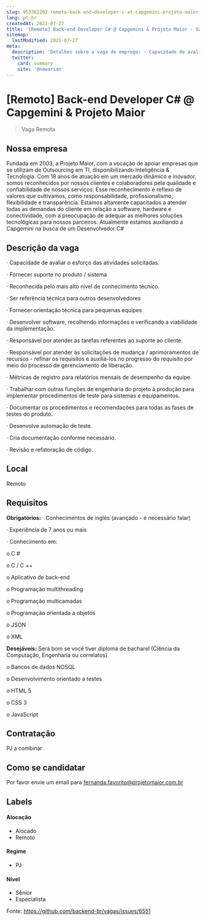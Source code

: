 ```yaml
---
slug: 953382202-remoto-back-end-developer-c-at-capgemini-projeto-maior
lang: pt-br
createdAt: 2021-07-27
title: '[Remoto] Back-end Developer C# @ Capgemini & Projeto Maior - Vaga de Emprego'
sitemap:
  lastModified: 2021-07-27
meta:
  description: 'Detalhes sobre a vaga de emprego: · Capacidade de avaliar o esforço das atividades solicitadas. · Fornecer suporte no produto / sistema · Reconhecida pelo mais alto nível de conhecimento técnico. · Ser referência técnica para outros desenvolvedores · Fornecer orientação técnica para pequenas equipes · Desenvolver software, recolhendo informações e verificando a viabilidade da implementação. · Responsável por atender as tarefas referentes ao suporte ao cliente. · Responsável por atender às solicitações de mudança / aprimoramentos de recursos - refinar os requisitos e auxiliá-los no progresso do requisito por meio do processo de gerenciamento de liberação. · Métricas de registro para relatórios mensais de desempenho da equipe. · Trabalhar com outras funções de engenharia do projeto à produção para implementar procedimentos de teste para sistemas e equipamentos. · Documentar os procedimentos e recomendações para todas as fases de testes do produto. · Desenvolve automação de teste. · Cria documentação conforme necessário. · Revisão e refatoração de código.'
  twitter:
    card: summary
    site: '@nawarian'
---
```


# [Remoto] Back-end Developer C# @ Capgemini & Projeto Maior

<!--
==================================================
Caso a vaga for remoto durante a pandemia informar no texto "Remoto durante o covid"
==================================================
-->
<!-- 
==================================================
POR FAVOR, SÓ POSTE SE A VAGA FOR PARA BACK-END!

Não faça distinção de gênero no título da vaga.

Use: "Back-End Developer" ao invés de 
"Desenvolvedor Back-End" \o/

Exemplo: `[São Paulo] Back-End Developer @ NOME DA EMPRESA`
==================================================
-->
<!--
==================================================
Caso a vaga for remoto durante a pandemia deixar a linha abaixo
==================================================
-->
> Vaga Remota

## Nossa empresa

Fundada em 2003, a Projeto Maior, com a vocação de apoiar empresas que se utilizam de Outsourcing em TI, disponibilizando Inteligência & Tecnologia.
Com 18 anos de atuação em um mercado dinâmico e inovador, somos reconhecidos por nossos clientes e colaboradores pela qualidade e confiabilidade de nossos serviços. Esse reconhecimento é reflexo de valores que cultivamos, como responsabilidade, profissionalismo, flexibilidade e transparência.
Estamos altamente capacitados a atender todas as demandas do cliente em relação a software, hardware e conectividade, com a preocupação de adequar as melhores soluções tecnológicas para nossos parceiros.
Atualmente estamos auxiliando a Capgemini na busca de um Desenvolvedor C#

## Descrição da vaga

· Capacidade de avaliar o esforço das atividades solicitadas.

· Fornecer suporte no produto / sistema

· Reconhecida pelo mais alto nível de conhecimento técnico.

· Ser referência técnica para outros desenvolvedores

· Fornecer orientação técnica para pequenas equipes

· Desenvolver software, recolhendo informações e verificando a viabilidade da implementação.

· Responsável por atender as tarefas referentes ao suporte ao cliente.

· Responsável por atender às solicitações de mudança / aprimoramentos de recursos - refinar os requisitos e auxiliá-los no progresso do requisito por meio do processo de gerenciamento de liberação.

· Métricas de registro para relatórios mensais de desempenho da equipe.

· Trabalhar com outras funções de engenharia do projeto à produção para implementar procedimentos de teste para sistemas e equipamentos.

· Documentar os procedimentos e recomendações para todas as fases de testes do produto.

· Desenvolve automação de teste.

· Cria documentação conforme necessário.

· Revisão e refatoração de código.

## Local

Remoto

## Requisitos

**Obrigatórios:**
· Conhecimentos de inglês (avançado - é necessário falar)

· Experiência de 7 anos ou mais

·       Conhecimento em:

o C #

o C / C ++

o Aplicativo de back-end

o Programação multithreading

o Programação multicamadas

o Programação orientada a objetos

o JSON

o XML

**Desejáveis:**
Será bom se você tiver diploma de bacharel (Ciência da Computação, Engenharia ou correlatos)

o Bancos de dados NOSQL

o Desenvolvimento orientado a testes

o HTML 5

o CSS 3

o JavaScript

## Contratação

PJ a combinar

## Como se candidatar

Por favor envie um email para fernanda.favorito@projetomaior.com.br


## Labels
<!-- retire os labels que não fazem sentido à vaga -->

#### Alocação
- Alocado
- Remoto

#### Regime
- PJ

#### Nível
- Sênior
- Especialista




Fonte: https://github.com/backend-br/vagas/issues/6551
